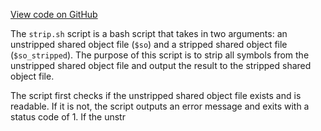 [View code on GitHub](https://github.com/solana-labs/solana/blob/master/sdk/sbf/scripts/strip.sh)

The `strip.sh` script is a bash script that takes in two arguments: an unstripped shared object file (`$so`) and a stripped shared object file (`$so_stripped`). The purpose of this script is to strip all symbols from the unstripped shared object file and output the result to the stripped shared object file.

The script first checks if the unstripped shared object file exists and is readable. If it is not, the script outputs an error message and exits with a status code of 1. If the unstr